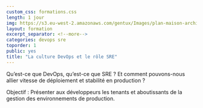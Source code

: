 ```yaml
---
custom_css: formations.css
length: 1 jour
img: https://s3.eu-west-2.amazonaws.com/gentux/Images/plan-maison-architecte-small.jpeg
layout: formation
excerpt_separator: <!--more-->
categories: devops sre
toporder: 1
public: yes
title: "La culture DevOps et le rôle SRE"
---
```


Qu’est-ce que DevOps, qu’est-ce que SRE ? Et comment pouvons-nous allier vitesse de déploiement et stabilité en production ?

Objectif : Présenter aux développeurs les tenants et aboutissants de la gestion des environnements de production.

<!--more-->

